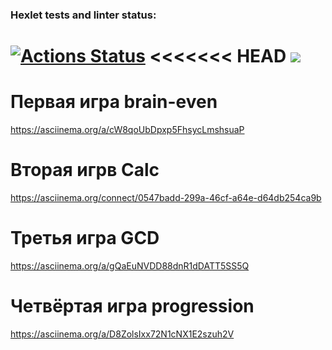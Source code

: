 ### Hexlet tests and linter status:
[![Actions Status](https://github.com/Nikapa2/python-project-lvl1/workflows/hexlet-check/badge.svg)](https://github.com/Nikapa2/python-project-lvl1/actions)
<<<<<<< HEAD
<a href="https://codeclimate.com/github/Nikapa2/python-project-lvl1/maintainability"><img src="https://api.codeclimate.com/v1/badges/919021e884d2f43d8e26/maintainability" /></a>
=======

# Первая игра brain-even
https://asciinema.org/a/cW8qoUbDpxp5FhsycLmshsuaP

# Вторая игрв Calc
https://asciinema.org/connect/0547badd-299a-46cf-a64e-d64db254ca9b

# Третья игра GCD
https://asciinema.org/a/gQaEuNVDD88dnR1dDATT5SS5Q

# Четвёртая игра progression
https://asciinema.org/a/D8ZolsIxx72N1cNX1E2szuh2V